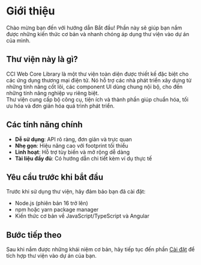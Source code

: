 # Giới thiệu

Chào mừng bạn đến với hướng dẫn Bắt đầu! Phần này sẽ giúp bạn nắm được những kiến thức cơ bản và nhanh chóng áp dụng thư viện vào dự án của mình.

## Thư viện này là gì?

CCI Web Core Library là một thư viện toàn diện được thiết kế đặc biệt cho các ứng dụng thương mại điện tử. Nó hỗ trợ các nhà phát triển xây dựng từ những tính năng cốt lõi, các component UI dùng chung nội bộ, cho đến những tính năng nghiệp vụ riêng biệt.  
Thư viện cung cấp bộ công cụ, tiện ích và thành phần giúp chuẩn hóa, tối ưu hóa và đơn giản hóa quá trình phát triển.

## Các tính năng chính

- **Dễ sử dụng**: API rõ ràng, đơn giản và trực quan
- **Nhẹ gọn**: Hiệu năng cao với footprint tối thiểu
- **Linh hoạt**: Hỗ trợ tùy biến và mở rộng dễ dàng
- **Tài liệu đầy đủ**: Có hướng dẫn chi tiết kèm ví dụ thực tế

## Yêu cầu trước khi bắt đầu

Trước khi sử dụng thư viện, hãy đảm bảo bạn đã cài đặt:

- Node.js (phiên bản 16 trở lên)
- npm hoặc yarn package manager
- Kiến thức cơ bản về JavaScript/TypeScript và Angular

## Bước tiếp theo

Sau khi nắm được những khái niệm cơ bản, hãy tiếp tục đến phần [Cài đặt](./installation.md) để tích hợp thư viện vào dự án của bạn.
